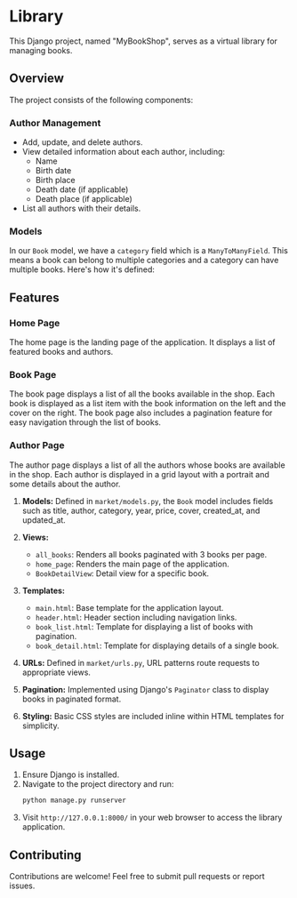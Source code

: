 
# Library

This Django project, named "MyBookShop", serves as a virtual library for managing books.

## Overview

The project consists of the following components:


### Author Management

- Add, update, and delete authors.
- View detailed information about each author, including:
  - Name
  - Birth date
  - Birth place
  - Death date (if applicable)
  - Death place (if applicable)
- List all authors with their details.

### Models

In our `Book` model, we have a `category` field which is a `ManyToManyField`. This means a book can belong to multiple categories and a category can have multiple books. Here's how it's defined:

## Features

### Home Page

The home page is the landing page of the application. It displays a list of featured books and authors.

### Book Page

The book page displays a list of all the books available in the shop. Each book is displayed as a list item with the book information on the left and the cover on the right. The book page also includes a pagination feature for easy navigation through the list of books.

### Author Page

The author page displays a list of all the authors whose books are available in the shop. Each author is displayed in a grid layout with a portrait and some details about the author.


1. **Models:** Defined in `market/models.py`, the `Book` model includes fields such as title, author, category, year, price, cover, created_at, and updated_at.

2. **Views:**
    - `all_books`: Renders all books paginated with 3 books per page.
    - `home_page`: Renders the main page of the application.
    - `BookDetailView`: Detail view for a specific book.

3. **Templates:**
    - `main.html`: Base template for the application layout.
    - `header.html`: Header section including navigation links.
    - `book_list.html`: Template for displaying a list of books with pagination.
    - `book_detail.html`: Template for displaying details of a single book.

4. **URLs:** Defined in `market/urls.py`, URL patterns route requests to appropriate views.

5. **Pagination:** Implemented using Django's `Paginator` class to display books in paginated format.

6. **Styling:** Basic CSS styles are included inline within HTML templates for simplicity.

## Usage

1. Ensure Django is installed.
2. Navigate to the project directory and run:
    ```bash
    python manage.py runserver
    ```
3. Visit `http://127.0.0.1:8000/` in your web browser to access the library application.

## Contributing

Contributions are welcome! Feel free to submit pull requests or report issues.




